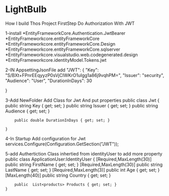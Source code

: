 # LightBulb
How I build Thos Project
FirstStep Do Authorization With JWT   

1-install 
*EntityFrameworkCore.Authentication.JwtBearer
*EntityFrameworkcore.entityFrameworkCore
*EntityFrameworkcore.entityFrameworkCore.Design
*EntityFrameworkcore.entityFrameworkCore.sqlserver
*EntityFrameworkcore.visualstudio.web.codegenerated.design
*EntityFrameworkcore.identityModel.Tokens.jwt

2-IN AppsettingJsonFile
add   "JWT": {
    "Key": "S/BXt+FPnrEEqyyzP0sVjCIWKrO1uIgg1a86j9vqhPM=",
    "Issuer": "security",
    "Audience": "User",
    "DurationInDays": 30

  }

3-Add NewFolder Add Class for Jwt And put properties 
    public class Jwt
    {
        public string Key { get; set; }
        public string Issuer { get; set; }
        public string Audience { get; set; }

        public double DurationInDays { get; set; }

    }
    
    
 4-In Startup Add configuration for Jwt
 services.Configure<Jwt>(Configuration.GetSection("JWT"));
    
 5-add Authertiction Class inhertied from identityUser
    to  add more property
     public class ApplicationUser:IdentityUser
    {
        [Required,MaxLength(30)]
        public string FirstName { get; set; }
        [Required,MaxLength(30)]
        public string LastName { get; set; }
        [Required,MaxLength(3)]
        public int Age { get; set; }
        [MaxLength(40)]
        public string Country { get; set; }

       
        public  List<products> Products { get; set; }
    }
    
